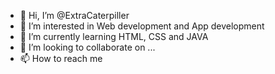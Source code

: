 - 👋 Hi, I’m @ExtraCaterpiller
- 👀 I’m interested in Web development and App development
- 🌱 I’m currently learning HTML, CSS and JAVA
- 💞️ I’m looking to collaborate on ...
- 📫 How to reach me 

<!---
ExtraCaterpiller/ExtraCaterpiller is a ✨ special ✨ repository because its `README.md` (this file) appears on your GitHub profile.
You can click the Preview link to take a look at your changes.
--->
